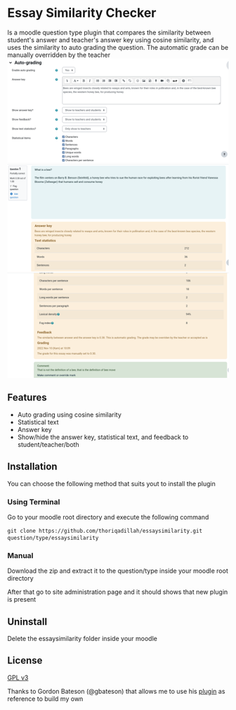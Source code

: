 # Essay Similarity Checker
Is a moodle question type plugin that compares the similarity between student's answer and teacher's answer key using cosine similarity, and uses the similarity to auto grading the question. The automatic grade can be manually overridden by the teacher
![preview1](pix/preview1.png)
![preview2](pix/preview2.png)
![preview3](pix/preview3.png)
## Features
- Auto grading using cosine similarity
- Statistical text
- Answer key
- Show/hide the answer key, statistical text, and feedback to student/teacher/both

## Installation
You can choose the following method that suits yout to install the plugin
### Using Terminal
Go to your moodle root directory and execute the following command
```
git clone https://github.com/thoriqadillah/essaysimilarity.git question/type/essaysimilarity
```
### Manual
Download the zip and extract it to the question/type inside your moodle root directory

After that go to site administration page and it should shows that new plugin is present

## Uninstall
Delete the essaysimilarity folder inside your moodle

## License
[GPL v3](https://github.com/thoriqadillah/essaysimilarity/blob/main/LICENSE)

Thanks to Gordon Bateson (@gbateson) that allows me to use his [plugin](https://github.com/gbateson/moodle-qtype_essayautograde) as reference to build my own